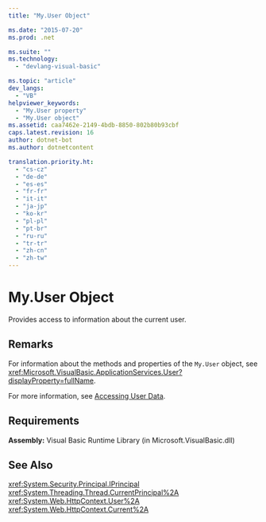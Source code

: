 ```yaml
---
title: "My.User Object"

ms.date: "2015-07-20"
ms.prod: .net

ms.suite: ""
ms.technology: 
  - "devlang-visual-basic"

ms.topic: "article"
dev_langs: 
  - "VB"
helpviewer_keywords: 
  - "My.User property"
  - "My.User object"
ms.assetid: caa7462e-2149-4bdb-8850-802b80b93cbf
caps.latest.revision: 16
author: dotnet-bot
ms.author: dotnetcontent

translation.priority.ht: 
  - "cs-cz"
  - "de-de"
  - "es-es"
  - "fr-fr"
  - "it-it"
  - "ja-jp"
  - "ko-kr"
  - "pl-pl"
  - "pt-br"
  - "ru-ru"
  - "tr-tr"
  - "zh-cn"
  - "zh-tw"
---
```

# My.User Object
Provides access to information about the current user.  
  
## Remarks  
 For information about the methods and properties of the `My.User` object, see <xref:Microsoft.VisualBasic.ApplicationServices.User?displayProperty=fullName>.  
  
 For more information, see [Accessing User Data](../../../visual-basic/developing-apps/programming/accessing-user-data.md).  
  
## Requirements  
 **Assembly:** Visual Basic Runtime Library (in Microsoft.VisualBasic.dll)  
  
## See Also  
 <xref:System.Security.Principal.IPrincipal>   
 <xref:System.Threading.Thread.CurrentPrincipal%2A>   
 <xref:System.Web.HttpContext.User%2A>   
 <xref:System.Web.HttpContext.Current%2A>

